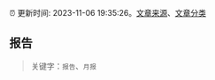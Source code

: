 :alarm_clock: 更新时间: 2023-11-06 19:35:26。[文章来源](/README.md)、[文章分类](/TAGS.md)

## 报告


> 关键字：`报告`、`月报`



